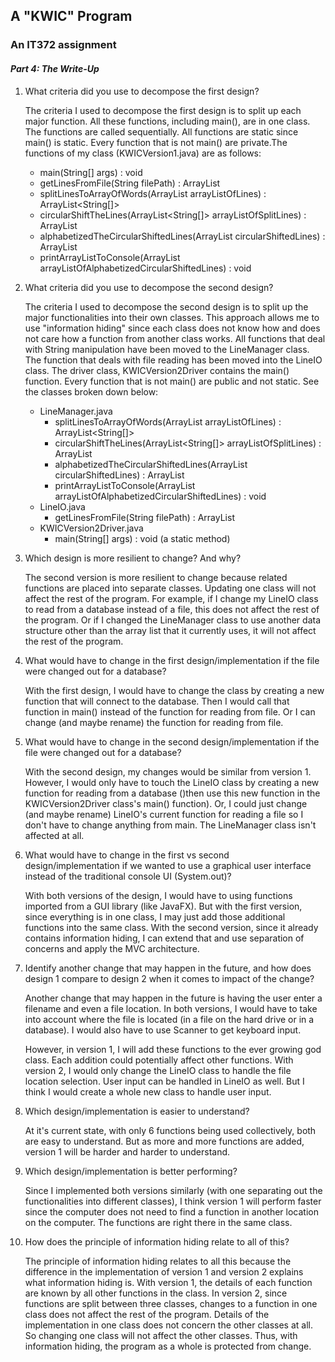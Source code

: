 ## A "KWIC" Program
### An IT372 assignment

#### _Part 4: The Write-Up_

1. What criteria did you use to decompose the first design?
   
    The criteria I used to decompose the first design is to split up each major
    function. All these functions, including main(), are in one class. The functions
    are called sequentially. All functions are static since main() is static. Every 
    function that is not main() are private.The functions of my class (KWICVersion1.java) are as follows:
    * main(String[] args) : void
    * getLinesFromFile(String filePath) : ArrayList<String> 
    * splitLinesToArrayOfWords(ArrayList<String> arrayListOfLines) : ArrayList<String[]> 
    * circularShiftTheLines(ArrayList<String[]> arrayListOfSplitLines) : ArrayList<String> 
    * alphabetizedTheCircularShiftedLines(ArrayList<String> circularShiftedLines) : ArrayList<String> 
    * printArrayListToConsole(ArrayList<String> arrayListOfAlphabetizedCircularShiftedLines) : void 
    

2. What criteria did you use to decompose the second design?

    The criteria I used to decompose the second design is to split up the major functionalities 
    into their own classes. This approach allows me to use "information hiding" since each class does
    not know how and does not care how a function from another class works.
    All functions that deal with String manipulation have been moved to the
    LineManager class. The function that deals with file reading has been moved into the LineIO class.
    The driver class, KWICVersion2Driver contains the main() function. Every function that is not
    main() are public and not static. See the classes broken down below:
    * LineManager.java
        * splitLinesToArrayOfWords(ArrayList<String> arrayListOfLines) : ArrayList<String[]> 
        * circularShiftTheLines(ArrayList<String[]> arrayListOfSplitLines) : ArrayList<String> 
        * alphabetizedTheCircularShiftedLines(ArrayList<String> circularShiftedLines) : ArrayList<String> 
        * printArrayListToConsole(ArrayList<String> arrayListOfAlphabetizedCircularShiftedLines) : void 
    * LineIO.java
        * getLinesFromFile(String filePath) : ArrayList<String> 
    * KWICVersion2Driver.java
        * main(String[] args) : void  (a static method)
            

3. Which design is more resilient to change? And why?

    The second version is more resilient to change because related functions are placed into separate
    classes. Updating one class will not affect the rest of the program. For example, if I change my
    LineIO class to read from a database instead of a file, this does not affect the rest of the program.
    Or if I changed the LineManager class to use another data structure other than the array list that 
    it currently uses, it will not affect the rest of the program.
    

4. What would have to change in the first design/implementation 
if the file were changed out for a database?

    With the first design, I would have to change the class by creating a new function that will connect to 
    the database. Then I would call that function in main() instead of the function for reading from file. Or
    I can change (and maybe rename) the function for reading from file.

5. What would have to change in the second design/implementation 
if the file were changed out for a database?

    With the second design, my changes would be similar from version 1. However, I would only have to touch
    the LineIO class by creating a new function for reading from a database ()then use this new function in the 
    KWICVersion2Driver class's main() function). Or, I could just change (and maybe rename) LineIO's current 
    function for reading a file so I don't have to change anything from main. The LineManager class isn't
    affected at all.

6. What would have to change in the first vs second design/implementation 
if we wanted to use a graphical user interface instead of the traditional 
console UI (System.out)?

    With both versions of the design, I would have to using functions imported from a GUI library (like
    JavaFX). But with the first version, since everything is in one class, I may just add those additional
    functions into the same class. With the second version, since it already contains information hiding, I 
    can extend that and use separation of concerns and apply the MVC architecture.

7. Identify another change that may happen in the future, and how does 
design 1 compare to design 2 when it comes to impact of the change?
    
    Another change that may happen in the future is having the user enter a filename and even a file location.
    In both versions, I would have to take into account where the file is located (in a file on the hard drive or 
    in a database). I would also have to use Scanner to get keyboard input.
    
    However, in version 1, I will add these functions to the ever growing god class. Each addition could potentially
    affect other functions. With version 2, I would only change the LineIO class to handle the file location 
    selection. User input can be handled in LineIO as well. But I think I would create a whole new class to handle
    user input.

8. Which design/implementation is easier to understand?

    At it's current state, with only 6 functions being used collectively, both are easy to understand. But as more
    and more functions are added, version 1 will be harder and harder to understand.

9. Which design/implementation is better performing?

    Since I implemented both versions similarly (with one separating out the functionalities into different classes), 
    I think version 1 will perform faster since the computer does not need to find a function in another location on 
    the computer. The functions are right there in the same class. 

10. How does the principle of information hiding relate to all of this?

    The principle of information hiding relates to all this because the difference in the implementation of version 1
    and version 2 explains what information hiding is. With version 1, the details of each function are known by all 
    other functions in the class. In version 2, since functions are split between three classes, changes to a function
    in one class does not affect the rest of the program. Details of the implementation in one class does not concern
    the other classes at all. So changing one class will not affect the other classes. Thus, with information
    hiding, the program as a whole is protected from change.
